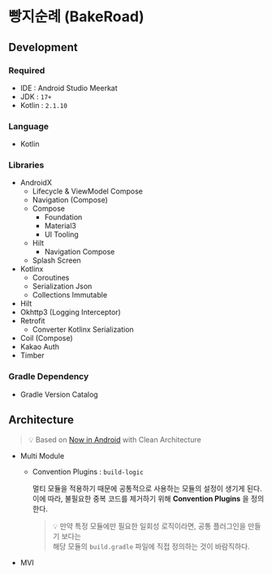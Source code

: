 # 빵지순례 (BakeRoad)
## Development

### Required
- IDE : Android Studio Meerkat
- JDK : `17+`
- Kotlin : `2.1.10`

### Language
- Kotlin

### Libraries
- AndroidX
    - Lifecycle & ViewModel Compose
    - Navigation (Compose)
    - Compose
        - Foundation
        - Material3
        - UI Tooling
    - Hilt
        - Navigation Compose
    - Splash Screen
 - Kotlinx
    - Coroutines
    - Serialization Json
    - Collections Immutable
- Hilt
- Okhttp3 (Logging Interceptor)
- Retrofit
    - Converter Kotlinx Serialization
- Coil (Compose)
- Kakao Auth
- Timber

### Gradle Dependency
- Gradle Version Catalog

## Architecture
> 💡 Based on [Now in Android](https://github.com/android/nowinandroid) with Clean Architecture

- Multi Module
    - Convention Plugins : `build-logic`
        
        멀티 모듈을 적용하기 때문에 공통적으로 사용하는 모듈의 설정이 생기게 된다.  
        이에 따라, 불필요한 중복 코드를 제거하기 위해 **Convention Plugins** 을 정의한다.

        >💡 만약 특정 모듈에만 필요한 일회성 로직이라면, 공통 플러그인을 만들기 보다는  
        > 해당 모듈의 `build.gradle` 파일에 직접 정의하는 것이 바람직하다.
        
- MVI

